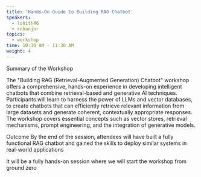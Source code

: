 ```yaml
---
title: 'Hands-On Guide to Building RAG Chatbot'
speakers:
  - lohith46
  - rohanjnr
topics:
  - workshop
time: 10:30 AM - 11:30 AM
weight: 4
---
```


Summary of the Workshop

The "Building RAG (Retrieval-Augmented Generation) Chatbot" workshop offers a comprehensive, hands-on experience in developing intelligent chatbots that combine retrieval-based and generative AI techniques. Participants will learn to harness the power of LLMs and vector databases, to create chatbots that can efficiently retrieve relevant information from large datasets and generate coherent, contextually appropriate responses. The workshop covers essential concepts such as vector stores, retrieval mechanisms, prompt engineering, and the integration of generative models. 

Outcome
By the end of the session, attendees will have built a fully functional RAG chatbot and gained the skills to deploy similar systems in real-world applications

It will be a fully hands-on session where we will start the workshop from ground zero

